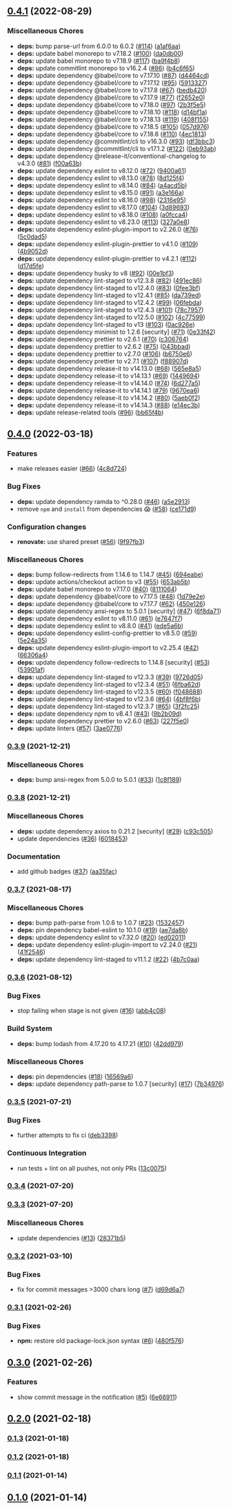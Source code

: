 

## [0.4.1](https://github.com/schibsted/serverless-slack-deploy-notification/compare/v0.4.0...v0.4.1) (2022-08-29)


### Miscellaneous Chores

* **deps:** bump parse-url from 6.0.0 to 6.0.2 ([#114](https://github.com/schibsted/serverless-slack-deploy-notification/issues/114)) ([a1af6aa](https://github.com/schibsted/serverless-slack-deploy-notification/commit/a1af6aa6c6d4f78e7d78119f48e3a16255a1e41d))
* **deps:** update babel monorepo to v7.18.2 ([#100](https://github.com/schibsted/serverless-slack-deploy-notification/issues/100)) ([da0db00](https://github.com/schibsted/serverless-slack-deploy-notification/commit/da0db00791df41f484d58f23e44ff491bc652b86))
* **deps:** update babel monorepo to v7.18.9 ([#117](https://github.com/schibsted/serverless-slack-deploy-notification/issues/117)) ([ba9f4b8](https://github.com/schibsted/serverless-slack-deploy-notification/commit/ba9f4b88648b63cd695c2241a636ea7fbae67237))
* **deps:** update commitlint monorepo to v16.2.4 ([#86](https://github.com/schibsted/serverless-slack-deploy-notification/issues/86)) ([b4c6f65](https://github.com/schibsted/serverless-slack-deploy-notification/commit/b4c6f656a0e577ed739fc1c6ee2a5e333a9255be))
* **deps:** update dependency @babel/core to v7.17.10 ([#87](https://github.com/schibsted/serverless-slack-deploy-notification/issues/87)) ([d4464cd](https://github.com/schibsted/serverless-slack-deploy-notification/commit/d4464cd7fb5469100f12ace52566a85cc885100c))
* **deps:** update dependency @babel/core to v7.17.12 ([#95](https://github.com/schibsted/serverless-slack-deploy-notification/issues/95)) ([5913327](https://github.com/schibsted/serverless-slack-deploy-notification/commit/5913327e12bbdd4f1950001f63154121e249e7d6))
* **deps:** update dependency @babel/core to v7.17.8 ([#67](https://github.com/schibsted/serverless-slack-deploy-notification/issues/67)) ([bedb420](https://github.com/schibsted/serverless-slack-deploy-notification/commit/bedb4207f7f48af6a1afd70cc1c6f8ec10b0f9f2))
* **deps:** update dependency @babel/core to v7.17.9 ([#77](https://github.com/schibsted/serverless-slack-deploy-notification/issues/77)) ([f2652e0](https://github.com/schibsted/serverless-slack-deploy-notification/commit/f2652e0b3b595b64f9035cf9ba322d5309ee45c4))
* **deps:** update dependency @babel/core to v7.18.0 ([#97](https://github.com/schibsted/serverless-slack-deploy-notification/issues/97)) ([2b3f5e5](https://github.com/schibsted/serverless-slack-deploy-notification/commit/2b3f5e58f48415f6f8cb984c71156c6f59294b55))
* **deps:** update dependency @babel/core to v7.18.10 ([#118](https://github.com/schibsted/serverless-slack-deploy-notification/issues/118)) ([d14bf1a](https://github.com/schibsted/serverless-slack-deploy-notification/commit/d14bf1a5173f2910bcbc47426cf3f933b94376d4))
* **deps:** update dependency @babel/core to v7.18.13 ([#119](https://github.com/schibsted/serverless-slack-deploy-notification/issues/119)) ([408f155](https://github.com/schibsted/serverless-slack-deploy-notification/commit/408f1557e625ac9305fe1f2381c0a0b4d5f0020f))
* **deps:** update dependency @babel/core to v7.18.5 ([#105](https://github.com/schibsted/serverless-slack-deploy-notification/issues/105)) ([057d976](https://github.com/schibsted/serverless-slack-deploy-notification/commit/057d976829b4eb9ff01bd07c09ac167b3e018fa0))
* **deps:** update dependency @babel/core to v7.18.6 ([#110](https://github.com/schibsted/serverless-slack-deploy-notification/issues/110)) ([4ec1813](https://github.com/schibsted/serverless-slack-deploy-notification/commit/4ec1813aae0452b3c3a0987d2b10640a96d45d60))
* **deps:** update dependency @commitlint/cli to v16.3.0 ([#93](https://github.com/schibsted/serverless-slack-deploy-notification/issues/93)) ([df3bbc3](https://github.com/schibsted/serverless-slack-deploy-notification/commit/df3bbc3612653cda01d33fc60140b9388385f9e2))
* **deps:** update dependency @commitlint/cli to v17.1.2 ([#122](https://github.com/schibsted/serverless-slack-deploy-notification/issues/122)) ([0eb93ab](https://github.com/schibsted/serverless-slack-deploy-notification/commit/0eb93abbdb46417d5cc7671b1a63a50d69b65c13))
* **deps:** update dependency @release-it/conventional-changelog to v4.3.0 ([#81](https://github.com/schibsted/serverless-slack-deploy-notification/issues/81)) ([f00a63b](https://github.com/schibsted/serverless-slack-deploy-notification/commit/f00a63bd13b6742b42f76017beae956a57acf211))
* **deps:** update dependency eslint to v8.12.0 ([#72](https://github.com/schibsted/serverless-slack-deploy-notification/issues/72)) ([9400a61](https://github.com/schibsted/serverless-slack-deploy-notification/commit/9400a61ddd42485e3aa50bcd2c2eb4fbb44010ad))
* **deps:** update dependency eslint to v8.13.0 ([#78](https://github.com/schibsted/serverless-slack-deploy-notification/issues/78)) ([8d125f4](https://github.com/schibsted/serverless-slack-deploy-notification/commit/8d125f4fe39c2a900c151c2162015bba871581ee))
* **deps:** update dependency eslint to v8.14.0 ([#84](https://github.com/schibsted/serverless-slack-deploy-notification/issues/84)) ([a4acd5b](https://github.com/schibsted/serverless-slack-deploy-notification/commit/a4acd5b0682c8bbf0f658509790e25ef1200009f))
* **deps:** update dependency eslint to v8.15.0 ([#91](https://github.com/schibsted/serverless-slack-deploy-notification/issues/91)) ([a3e166a](https://github.com/schibsted/serverless-slack-deploy-notification/commit/a3e166a73453529e31f8340794193f6e5037520a))
* **deps:** update dependency eslint to v8.16.0 ([#98](https://github.com/schibsted/serverless-slack-deploy-notification/issues/98)) ([2316e95](https://github.com/schibsted/serverless-slack-deploy-notification/commit/2316e95850964ac6ae61763324fe3a0d48adc71f))
* **deps:** update dependency eslint to v8.17.0 ([#104](https://github.com/schibsted/serverless-slack-deploy-notification/issues/104)) ([3d89693](https://github.com/schibsted/serverless-slack-deploy-notification/commit/3d89693ca00a86672e61d38bcf9f43e21f598e31))
* **deps:** update dependency eslint to v8.18.0 ([#108](https://github.com/schibsted/serverless-slack-deploy-notification/issues/108)) ([a0fcca4](https://github.com/schibsted/serverless-slack-deploy-notification/commit/a0fcca4f42b6f0d80878cf2278d945c81fb7a9a1))
* **deps:** update dependency eslint to v8.23.0 ([#113](https://github.com/schibsted/serverless-slack-deploy-notification/issues/113)) ([327a0e8](https://github.com/schibsted/serverless-slack-deploy-notification/commit/327a0e86e64feff2ac9e19890299bdf72d488120))
* **deps:** update dependency eslint-plugin-import to v2.26.0 ([#76](https://github.com/schibsted/serverless-slack-deploy-notification/issues/76)) ([5c0dad5](https://github.com/schibsted/serverless-slack-deploy-notification/commit/5c0dad5bcfdd8f57c9c4a081bf88720197121891))
* **deps:** update dependency eslint-plugin-prettier to v4.1.0 ([#109](https://github.com/schibsted/serverless-slack-deploy-notification/issues/109)) ([4b9052d](https://github.com/schibsted/serverless-slack-deploy-notification/commit/4b9052d0f0c3c1a6041b74124073e9047178d52b))
* **deps:** update dependency eslint-plugin-prettier to v4.2.1 ([#112](https://github.com/schibsted/serverless-slack-deploy-notification/issues/112)) ([d17d5fe](https://github.com/schibsted/serverless-slack-deploy-notification/commit/d17d5fea15e43291c1cba2e0d3193084753230a2))
* **deps:** update dependency husky to v8 ([#92](https://github.com/schibsted/serverless-slack-deploy-notification/issues/92)) ([00e1bf3](https://github.com/schibsted/serverless-slack-deploy-notification/commit/00e1bf34eb5bd66b80a3b88f16ced3e9550f2491))
* **deps:** update dependency lint-staged to v12.3.8 ([#82](https://github.com/schibsted/serverless-slack-deploy-notification/issues/82)) ([491ec86](https://github.com/schibsted/serverless-slack-deploy-notification/commit/491ec8681baa611912ae2dc51c7019efc2aab00a))
* **deps:** update dependency lint-staged to v12.4.0 ([#83](https://github.com/schibsted/serverless-slack-deploy-notification/issues/83)) ([0fee3bf](https://github.com/schibsted/serverless-slack-deploy-notification/commit/0fee3bfe6bb482703755136c056304945c71407e))
* **deps:** update dependency lint-staged to v12.4.1 ([#85](https://github.com/schibsted/serverless-slack-deploy-notification/issues/85)) ([da739ed](https://github.com/schibsted/serverless-slack-deploy-notification/commit/da739ed1da4da294b7ace45d8b47466fdec06f00))
* **deps:** update dependency lint-staged to v12.4.2 ([#99](https://github.com/schibsted/serverless-slack-deploy-notification/issues/99)) ([06febda](https://github.com/schibsted/serverless-slack-deploy-notification/commit/06febda62fa998d7d14aea1c87ee9087f87d120d))
* **deps:** update dependency lint-staged to v12.4.3 ([#101](https://github.com/schibsted/serverless-slack-deploy-notification/issues/101)) ([78c7957](https://github.com/schibsted/serverless-slack-deploy-notification/commit/78c7957baf90ceb00adacdce7da448054c1fe88e))
* **deps:** update dependency lint-staged to v12.5.0 ([#102](https://github.com/schibsted/serverless-slack-deploy-notification/issues/102)) ([4c77599](https://github.com/schibsted/serverless-slack-deploy-notification/commit/4c77599f6aed410c9dba6a6044605352a4342da9))
* **deps:** update dependency lint-staged to v13 ([#103](https://github.com/schibsted/serverless-slack-deploy-notification/issues/103)) ([0ac926e](https://github.com/schibsted/serverless-slack-deploy-notification/commit/0ac926ee827a82231be27069c7f3818b43170c23))
* **deps:** update dependency minimist to 1.2.6 [security] ([#71](https://github.com/schibsted/serverless-slack-deploy-notification/issues/71)) ([0e33f42](https://github.com/schibsted/serverless-slack-deploy-notification/commit/0e33f42c6d879bd466914361b936316964cb1f0c))
* **deps:** update dependency prettier to v2.6.1 ([#70](https://github.com/schibsted/serverless-slack-deploy-notification/issues/70)) ([c306764](https://github.com/schibsted/serverless-slack-deploy-notification/commit/c306764c8c908f6104d90823f4bdb4d37be24cfc))
* **deps:** update dependency prettier to v2.6.2 ([#75](https://github.com/schibsted/serverless-slack-deploy-notification/issues/75)) ([043bbad](https://github.com/schibsted/serverless-slack-deploy-notification/commit/043bbadea8c55796f86c10d762625ad4a7156c72))
* **deps:** update dependency prettier to v2.7.0 ([#106](https://github.com/schibsted/serverless-slack-deploy-notification/issues/106)) ([b6750e6](https://github.com/schibsted/serverless-slack-deploy-notification/commit/b6750e6954e34fe8b0c0c3f97f124cdc2892a5dd))
* **deps:** update dependency prettier to v2.7.1 ([#107](https://github.com/schibsted/serverless-slack-deploy-notification/issues/107)) ([f88907d](https://github.com/schibsted/serverless-slack-deploy-notification/commit/f88907dba8542448b0863866cfed0038c934a833))
* **deps:** update dependency release-it to v14.13.0 ([#68](https://github.com/schibsted/serverless-slack-deploy-notification/issues/68)) ([565e8a5](https://github.com/schibsted/serverless-slack-deploy-notification/commit/565e8a5730da4875b0745f94cc277fd1e206cfcc))
* **deps:** update dependency release-it to v14.13.1 ([#69](https://github.com/schibsted/serverless-slack-deploy-notification/issues/69)) ([1449694](https://github.com/schibsted/serverless-slack-deploy-notification/commit/14496949732d0c8da8b5928bc050f893239c08b1))
* **deps:** update dependency release-it to v14.14.0 ([#74](https://github.com/schibsted/serverless-slack-deploy-notification/issues/74)) ([6d277a5](https://github.com/schibsted/serverless-slack-deploy-notification/commit/6d277a59cfa89026061a075c9a92cd72f5633825))
* **deps:** update dependency release-it to v14.14.1 ([#79](https://github.com/schibsted/serverless-slack-deploy-notification/issues/79)) ([9670ea6](https://github.com/schibsted/serverless-slack-deploy-notification/commit/9670ea61355fcaae334acce2ecae573ae10d9eed))
* **deps:** update dependency release-it to v14.14.2 ([#80](https://github.com/schibsted/serverless-slack-deploy-notification/issues/80)) ([5aeb0f2](https://github.com/schibsted/serverless-slack-deploy-notification/commit/5aeb0f2e64dfd3d3b775ea5af25058e68334cef7))
* **deps:** update dependency release-it to v14.14.3 ([#88](https://github.com/schibsted/serverless-slack-deploy-notification/issues/88)) ([e14ec3b](https://github.com/schibsted/serverless-slack-deploy-notification/commit/e14ec3b86e8517f5e34d052532bb2e65ea3390d7))
* **deps:** update release-related tools ([#96](https://github.com/schibsted/serverless-slack-deploy-notification/issues/96)) ([bb65f4b](https://github.com/schibsted/serverless-slack-deploy-notification/commit/bb65f4b4c95f2f9e3888a7819056abac78539083))

## [0.4.0](https://github.com/schibsted/serverless-slack-deploy-notification/compare/v0.3.9...v0.4.0) (2022-03-18)


### Features

* make releases easier ([#66](https://github.com/schibsted/serverless-slack-deploy-notification/issues/66)) ([4c8d724](https://github.com/schibsted/serverless-slack-deploy-notification/commit/4c8d724a25f152c27b7e5eee50573ef0c095596e))


### Bug Fixes

* **deps:** update dependency ramda to ^0.28.0 ([#46](https://github.com/schibsted/serverless-slack-deploy-notification/issues/46)) ([a5e2913](https://github.com/schibsted/serverless-slack-deploy-notification/commit/a5e29136c2ba27de570f41cabb809c8374150d6f))
* remove `npm` and `install` from dependencies 😱 ([#58](https://github.com/schibsted/serverless-slack-deploy-notification/issues/58)) ([ce171d9](https://github.com/schibsted/serverless-slack-deploy-notification/commit/ce171d9764b1a9a52270da80569cd6882dc716c1))


### Configuration changes

* **renovate:** use shared preset ([#56](https://github.com/schibsted/serverless-slack-deploy-notification/issues/56)) ([9f97fb3](https://github.com/schibsted/serverless-slack-deploy-notification/commit/9f97fb39079c0708c35258ac61dcaf72f3c0d85c))


### Miscellaneous Chores

* **deps:** bump follow-redirects from 1.14.6 to 1.14.7 ([#45](https://github.com/schibsted/serverless-slack-deploy-notification/issues/45)) ([694eabe](https://github.com/schibsted/serverless-slack-deploy-notification/commit/694eabe9cd70b9c98de5b7d6d07f76512ac4dddf))
* **deps:** update actions/checkout action to v3 ([#55](https://github.com/schibsted/serverless-slack-deploy-notification/issues/55)) ([653ab5b](https://github.com/schibsted/serverless-slack-deploy-notification/commit/653ab5b3515b6bebaf6f31367f42707c006a0484))
* **deps:** update babel monorepo to v7.17.0 ([#40](https://github.com/schibsted/serverless-slack-deploy-notification/issues/40)) ([8111064](https://github.com/schibsted/serverless-slack-deploy-notification/commit/8111064569b488014dedcd7edd397aea7e12468e))
* **deps:** update dependency @babel/core to v7.17.5 ([#48](https://github.com/schibsted/serverless-slack-deploy-notification/issues/48)) ([1d79e2e](https://github.com/schibsted/serverless-slack-deploy-notification/commit/1d79e2ea5cc5c7bfe778943dba435684aadee57e))
* **deps:** update dependency @babel/core to v7.17.7 ([#62](https://github.com/schibsted/serverless-slack-deploy-notification/issues/62)) ([450e126](https://github.com/schibsted/serverless-slack-deploy-notification/commit/450e1267676bf907b6cc35ef5cb4a442110bbb42))
* **deps:** update dependency ansi-regex to 5.0.1 [security] ([#47](https://github.com/schibsted/serverless-slack-deploy-notification/issues/47)) ([6f8da71](https://github.com/schibsted/serverless-slack-deploy-notification/commit/6f8da7112c28de0000f4aaa1773ae40be6ad35fe))
* **deps:** update dependency eslint to v8.11.0 ([#61](https://github.com/schibsted/serverless-slack-deploy-notification/issues/61)) ([e7647f7](https://github.com/schibsted/serverless-slack-deploy-notification/commit/e7647f79f3580b34608647429e35099c9458594d))
* **deps:** update dependency eslint to v8.8.0 ([#41](https://github.com/schibsted/serverless-slack-deploy-notification/issues/41)) ([ede5a6b](https://github.com/schibsted/serverless-slack-deploy-notification/commit/ede5a6b67ac00be08e4b2759422de3667046c899))
* **deps:** update dependency eslint-config-prettier to v8.5.0 ([#59](https://github.com/schibsted/serverless-slack-deploy-notification/issues/59)) ([5e24a35](https://github.com/schibsted/serverless-slack-deploy-notification/commit/5e24a35264e706d8fccacc32666031d33c20a7f4))
* **deps:** update dependency eslint-plugin-import to v2.25.4 ([#42](https://github.com/schibsted/serverless-slack-deploy-notification/issues/42)) ([66306a4](https://github.com/schibsted/serverless-slack-deploy-notification/commit/66306a4fa58eccbf6b8d144630e03d5af8553b98))
* **deps:** update dependency follow-redirects to 1.14.8 [security] ([#53](https://github.com/schibsted/serverless-slack-deploy-notification/issues/53)) ([53901af](https://github.com/schibsted/serverless-slack-deploy-notification/commit/53901afb17f25b268161b1a212e60efb9c291a33))
* **deps:** update dependency lint-staged to v12.3.3 ([#39](https://github.com/schibsted/serverless-slack-deploy-notification/issues/39)) ([9726d05](https://github.com/schibsted/serverless-slack-deploy-notification/commit/9726d052833062ca6d6b0d0150579d9be600df05))
* **deps:** update dependency lint-staged to v12.3.4 ([#51](https://github.com/schibsted/serverless-slack-deploy-notification/issues/51)) ([6fba62d](https://github.com/schibsted/serverless-slack-deploy-notification/commit/6fba62d45100e660a6c342042d56fb58b5a8bba2))
* **deps:** update dependency lint-staged to v12.3.5 ([#60](https://github.com/schibsted/serverless-slack-deploy-notification/issues/60)) ([f048688](https://github.com/schibsted/serverless-slack-deploy-notification/commit/f0486889d73f1e93d48111f59367a15dffd927c4))
* **deps:** update dependency lint-staged to v12.3.6 ([#64](https://github.com/schibsted/serverless-slack-deploy-notification/issues/64)) ([4bf8f6b](https://github.com/schibsted/serverless-slack-deploy-notification/commit/4bf8f6bae8a92998a6a6a12425c13a294e396c3f))
* **deps:** update dependency lint-staged to v12.3.7 ([#65](https://github.com/schibsted/serverless-slack-deploy-notification/issues/65)) ([3f2fc25](https://github.com/schibsted/serverless-slack-deploy-notification/commit/3f2fc251b2096e13db387668ebdcc7fdaaeb5f4f))
* **deps:** update dependency npm to v8.4.1 ([#43](https://github.com/schibsted/serverless-slack-deploy-notification/issues/43)) ([9b2b09d](https://github.com/schibsted/serverless-slack-deploy-notification/commit/9b2b09d4bbce8e32ea6be59c17704fb1ac930494))
* **deps:** update dependency prettier to v2.6.0 ([#63](https://github.com/schibsted/serverless-slack-deploy-notification/issues/63)) ([227f5e0](https://github.com/schibsted/serverless-slack-deploy-notification/commit/227f5e0e2a52623984d26b1a95dccdc59bf32d32))
* **deps:** update linters ([#57](https://github.com/schibsted/serverless-slack-deploy-notification/issues/57)) ([3ae0776](https://github.com/schibsted/serverless-slack-deploy-notification/commit/3ae0776520d4d498d42892ef6863683203ea49b5))

### [0.3.9](https://github.com/schibsted/serverless-slack-deploy-notification/compare/v0.3.9...v0.4.0) (2021-12-21)


### Miscellaneous Chores

* **deps:** bump ansi-regex from 5.0.0 to 5.0.1 ([#33](https://github.com/schibsted/serverless-slack-deploy-notification/issues/33)) ([1c8f189](https://github.com/schibsted/serverless-slack-deploy-notification/commit/1c8f18988c90a39f37bd219c526b5ad53b397cf6))

### [0.3.8](https://github.com/schibsted/serverless-slack-deploy-notification/compare/v0.3.9...v0.4.0) (2021-12-21)


### Miscellaneous Chores

* **deps:** update dependency axios to 0.21.2 [security] ([#29](https://github.com/schibsted/serverless-slack-deploy-notification/issues/29)) ([c93c505](https://github.com/schibsted/serverless-slack-deploy-notification/commit/c93c505c1617551c5b7d020b72d31b8f9028a26c))
* update dependencies ([#36](https://github.com/schibsted/serverless-slack-deploy-notification/issues/36)) ([6018453](https://github.com/schibsted/serverless-slack-deploy-notification/commit/60184532279287cdc5c461ff2343283ef8883557))


### Documentation

* add github badges ([#37](https://github.com/schibsted/serverless-slack-deploy-notification/issues/37)) ([aa35fac](https://github.com/schibsted/serverless-slack-deploy-notification/commit/aa35facaa5c6854998bf81a41c014a87c2170000))

### [0.3.7](https://github.com/schibsted/serverless-slack-deploy-notification/compare/v0.3.9...v0.4.0) (2021-08-17)


### Miscellaneous Chores

* **deps:** bump path-parse from 1.0.6 to 1.0.7 ([#23](https://github.com/schibsted/serverless-slack-deploy-notification/issues/23)) ([1532457](https://github.com/schibsted/serverless-slack-deploy-notification/commit/1532457e159fdfd096f01047f38e21c8b8a9aadb))
* **deps:** pin dependency babel-eslint to 10.1.0 ([#19](https://github.com/schibsted/serverless-slack-deploy-notification/issues/19)) ([ae7da8b](https://github.com/schibsted/serverless-slack-deploy-notification/commit/ae7da8bc01e813b883e22781b831af1b8fb638d1))
* **deps:** update dependency eslint to v7.32.0 ([#20](https://github.com/schibsted/serverless-slack-deploy-notification/issues/20)) ([ed02011](https://github.com/schibsted/serverless-slack-deploy-notification/commit/ed02011b9461576fc353d6b24a01885b02876768))
* **deps:** update dependency eslint-plugin-import to v2.24.0 ([#21](https://github.com/schibsted/serverless-slack-deploy-notification/issues/21)) ([41f2546](https://github.com/schibsted/serverless-slack-deploy-notification/commit/41f2546b1bd3a4a9ded13c234ffaa77e1b63ec8d))
* **deps:** update dependency lint-staged to v11.1.2 ([#22](https://github.com/schibsted/serverless-slack-deploy-notification/issues/22)) ([4b7c0aa](https://github.com/schibsted/serverless-slack-deploy-notification/commit/4b7c0aa833f4d7322de2ebd605dd86558fe9a712))

### [0.3.6](https://github.com/schibsted/serverless-slack-deploy-notification/compare/v0.3.9...v0.4.0) (2021-08-12)


### Bug Fixes

* stop failing when stage is not given ([#16](https://github.com/schibsted/serverless-slack-deploy-notification/issues/16)) ([abb4c08](https://github.com/schibsted/serverless-slack-deploy-notification/commit/abb4c08645b42bd1ee17ba96db45f4a818a4b6cd))


### Build System

* **deps:** bump lodash from 4.17.20 to 4.17.21 ([#10](https://github.com/schibsted/serverless-slack-deploy-notification/issues/10)) ([42dd979](https://github.com/schibsted/serverless-slack-deploy-notification/commit/42dd979b1cf1e21fb4c446c47242a747d1b8a6b0))


### Miscellaneous Chores

* **deps:** pin dependencies ([#18](https://github.com/schibsted/serverless-slack-deploy-notification/issues/18)) ([16569a6](https://github.com/schibsted/serverless-slack-deploy-notification/commit/16569a6ddc0383ce1832984fd647de1dc308b9f4))
* **deps:** update dependency path-parse to 1.0.7 [security] ([#17](https://github.com/schibsted/serverless-slack-deploy-notification/issues/17)) ([7b34976](https://github.com/schibsted/serverless-slack-deploy-notification/commit/7b349767b1c781d966981ffd0ca38b78e2bf44d6))

### [0.3.5](https://github.com/schibsted/serverless-slack-deploy-notification/compare/v0.3.9...v0.4.0) (2021-07-21)


### Bug Fixes

* further attempts to fix ci ([deb3398](https://github.com/schibsted/serverless-slack-deploy-notification/commit/deb33989fa88f0e67cdf154263408de706d91b32))


### Continuous Integration

* run tests + lint on all pushes, not only PRs ([13c0075](https://github.com/schibsted/serverless-slack-deploy-notification/commit/13c0075863c33b52ecadf58308cbaa3bdc90ae2d))

### [0.3.4](https://github.com/schibsted/serverless-slack-deploy-notification/compare/v0.3.9...v0.4.0) (2021-07-20)

### [0.3.3](https://github.com/schibsted/serverless-slack-deploy-notification/compare/v0.3.9...v0.4.0) (2021-07-20)


### Miscellaneous Chores

* update dependencies ([#13](https://github.com/schibsted/serverless-slack-deploy-notification/issues/13)) ([28371b5](https://github.com/schibsted/serverless-slack-deploy-notification/commit/28371b5fc4d9245eda318f2e1f8348ebcfcd8e16))

### [0.3.2](https://github.com/schibsted/serverless-slack-deploy-notification/compare/v0.3.9...v0.4.0) (2021-03-10)


### Bug Fixes

* fix for commit messages >3000 chars long ([#7](https://github.com/schibsted/serverless-slack-deploy-notification/issues/7)) ([d69d6a7](https://github.com/schibsted/serverless-slack-deploy-notification/commit/d69d6a74812b8c42a49457ef1e6ab135bd584b2b))

### [0.3.1](https://github.com/schibsted/serverless-slack-deploy-notification/compare/v0.3.9...v0.4.0) (2021-02-26)


### Bug Fixes

* **npm:** restore old package-lock.json syntax ([#6](https://github.com/schibsted/serverless-slack-deploy-notification/issues/6)) ([480f576](https://github.com/schibsted/serverless-slack-deploy-notification/commit/480f5769539416cf59f016638752ebe2b82ab7b0))

## [0.3.0](https://github.com/schibsted/serverless-slack-deploy-notification/compare/v0.3.9...v0.4.0) (2021-02-26)


### Features

* show commit message in the notification ([#5](https://github.com/schibsted/serverless-slack-deploy-notification/issues/5)) ([6e66911](https://github.com/schibsted/serverless-slack-deploy-notification/commit/6e6691178a0b399b64b9768b88d26b4f3036cf8b))

## [0.2.0](https://github.com/schibsted/serverless-slack-deploy-notification/compare/v0.3.9...v0.4.0) (2021-02-18)

### [0.1.3](https://github.com/schibsted/serverless-slack-deploy-notification/compare/v0.3.9...v0.4.0) (2021-01-18)

### [0.1.2](https://github.com/schibsted/serverless-slack-deploy-notification/compare/v0.3.9...v0.4.0) (2021-01-18)

### [0.1.1](https://github.com/schibsted/serverless-slack-deploy-notification/compare/v0.3.9...v0.4.0) (2021-01-14)

## [0.1.0](https://github.com/schibsted/serverless-slack-deploy-notification/compare/v0.3.9...v0.4.0) (2021-01-14)